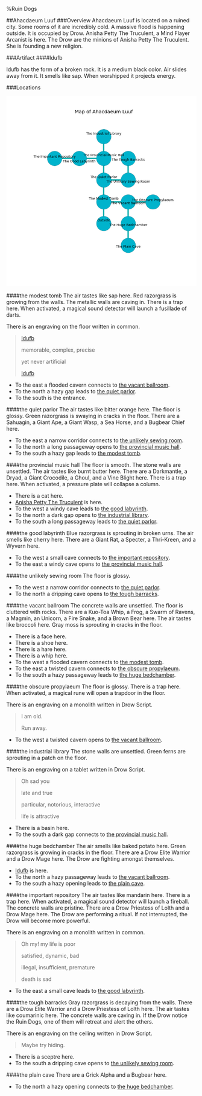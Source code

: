 %Ruin Dogs

##Ahacdaeum Luuf
###Overview
Ahacdaeum Luuf is located on a ruined city. Some rooms of it are incredibly cold. A massive flood is happening outside. It is occupied by Drow. <a name="Anisha-Petty-The-Truculent"></a>Anisha Petty The Truculent, a Mind Flayer Arcanist is here. The Drow are the minions of Anisha Petty The Truculent. She  is founding a new religion. 



###Artifact
####<a name="Idufb"></a>Idufb


Idufb has the form of a broken rock. It is a medium black color. Air slides away from it. It smells like sap. When worshipped it projects energy. 





###Locations


![](../v2/images/Ahacdaeum-Luuf.png)

####<a name="the-modest-tomb"></a>the modest tomb
The air tastes like sap here. Red razorgrass is growing from the walls. The metallic walls are caving in. There is a trap here. When activated, a magical sound detector will launch a fusillade of darts. 

There is an engraving on the floor written in common. 

> [Idufb](#Idufb)
>
> memorable, complex, precise
>
> yet never artificial
>
> [Idufb](#Idufb)
>


* To the east a flooded cavern connects to [the vacant ballroom](#the-vacant-ballroom).
* To the north a hazy gap leads to [the quiet parlor](#the-quiet-parlor).
* To the south is the entrance.


####<a name="the-quiet-parlor"></a>the quiet parlor
The air tastes like bitter orange here. The floor is glossy. Green razorgrass is swaying in cracks in the floor. There are a Sahuagin, a Giant Ape, a Giant Wasp, a Sea Horse, and a Bugbear Chief here. 



* To the east a narrow corridor connects to [the unlikely sewing room](#the-unlikely-sewing-room).
* To the north a long passageway opens to [the provincial music hall](#the-provincial-music-hall).
* To the south a hazy gap leads to [the modest tomb](#the-modest-tomb).


####<a name="the-provincial-music-hall"></a>the provincial music hall
The floor is smooth. The stone walls are unsettled. The air tastes like burnt butter here. There are a Darkmantle, a Dryad, a Giant Crocodile, a Ghoul, and a Vine Blight here. There is a trap here. When activated, a pressure plate will collapse a column. 



* There is a cat here.
* [Anisha Petty The Truculent](#Anisha-Petty-The-Truculent) is here.
* To the west a windy cave leads to [the good labyrinth](#the-good-labyrinth).
* To the north a dark gap opens to [the industrial library](#the-industrial-library).
* To the south a long passageway leads to [the quiet parlor](#the-quiet-parlor).


####<a name="the-good-labyrinth"></a>the good labyrinth
Blue razorgrass is sprouting in broken urns. The air smells like cherry here. There are a Giant Rat, a Specter, a Thri-Kreen, and a Wyvern here. 



* To the west a small cave connects to [the important repository](#the-important-repository).
* To the east a windy cave opens to [the provincial music hall](#the-provincial-music-hall).


####<a name="the-unlikely-sewing-room"></a>the unlikely sewing room
The floor is glossy. 



* To the west a narrow corridor connects to [the quiet parlor](#the-quiet-parlor).
* To the north a dripping cave opens to [the tough barracks](#the-tough-barracks).


####<a name="the-vacant-ballroom"></a>the vacant ballroom
The concrete walls are unsettled. The floor is cluttered with rocks. There are a Kuo-Toa Whip, a Frog, a Swarm of Ravens, a Magmin, an Unicorn, a Fire Snake, and a Brown Bear here. The air tastes like broccoli here. Gray moss is sprouting in cracks in the floor. 



* There is a face here.
* There is a shoe here.
* There is a hare here.
* There is a whip here.
* To the west a flooded cavern connects to [the modest tomb](#the-modest-tomb).
* To the east a twisted cavern connects to [the obscure propylaeum](#the-obscure-propylaeum).
* To the south a hazy passageway leads to [the huge bedchamber](#the-huge-bedchamber).


####<a name="the-obscure-propylaeum"></a>the obscure propylaeum
The floor is glossy. There is a trap here. When activated, a magical rune will open a trapdoor in the floor. 

There is an engraving on a monolith written in Drow Script. 

> I am old.
>
> Run away.
>


* To the west a twisted cavern opens to [the vacant ballroom](#the-vacant-ballroom).


####<a name="the-industrial-library"></a>the industrial library
The stone walls are unsettled. Green ferns are sprouting in a patch on the floor. 

There is an engraving on a tablet written in Drow Script. 

> Oh sad you
>
> late and true
>
> particular, notorious, interactive
>
> life is attractive
>


* There is a basin here.
* To the south a dark gap connects to [the provincial music hall](#the-provincial-music-hall).


####<a name="the-huge-bedchamber"></a>the huge bedchamber
The air smells like baked potato here. Green razorgrass is growing in cracks in the floor. There are a Drow Elite Warrior and a Drow Mage here. The Drow are fighting amongst themselves. 



* [Idufb](#Idufb) is here.
* To the north a hazy passageway leads to [the vacant ballroom](#the-vacant-ballroom).
* To the south a hazy opening leads to [the plain cave](#the-plain-cave).


####<a name="the-important-repository"></a>the important repository
The air tastes like mandarin here. There is a trap here. When activated, a magical sound detector will launch a fireball. The concrete walls are pristine. There are a Drow Priestess of Lolth and a Drow Mage here. The Drow are performing a ritual. If not interrupted, the Drow will become more powerful. 

There is an engraving on a monolith written in common. 

> Oh my! my life is poor
>
> satisfied, dynamic, bad
>
> illegal, insufficient, premature
>
> death is sad
>


* To the east a small cave leads to [the good labyrinth](#the-good-labyrinth).


####<a name="the-tough-barracks"></a>the tough barracks
Gray razorgrass is decaying from the walls. There are a Drow Elite Warrior and a Drow Priestess of Lolth here. The air tastes like coumarinic here. The concrete walls are caving in. If the Drow notice the Ruin Dogs, one of them will retreat and alert the others. 

There is an engraving on the ceiling written in Drow Script. 

> Maybe try hiding.
>


* There is a sceptre here.
* To the south a dripping cave opens to [the unlikely sewing room](#the-unlikely-sewing-room).


####<a name="the-plain-cave"></a>the plain cave
There are a Grick Alpha and a Bugbear here. 



* To the north a hazy opening connects to [the huge bedchamber](#the-huge-bedchamber).


